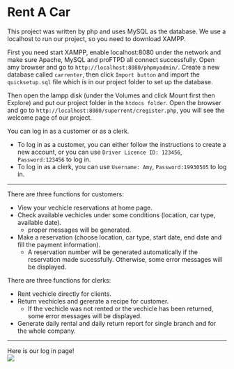 # Rent A Car
This project was written by php and uses MySQL as the database. We use a localhost to run our project, so you need to download XAMPP.

First you need start XAMPP, enable localhost:8080 under the network and make sure Apache, MySQL and proFTPD all connect successfully.
Open amy browser and go to ```http://localhost:8080/phpmyadmin/```.
Create a new database called `carrenter`, then click `Import button` and import the `quicksetup.sql` file which is in our
project folder to set up the database.<br>

Then open the lampp disk (under the Volumes and click Mount first then Explore) and put our project folder in the `htdocs folder`. Open the browser and go
to `http://localhost:8080/superrent/cregister.php`, you will see the welcome page of our project.<br>

You can log in as a customer or as a clerk. 
* To log in as a customer, you can either follow the instructions to create a new account, or you can use `Driver Licence ID:
123456`, `Password:123456` to log in. 
* To log in as a clerk, you can use `Username: Amy`, `Password:19930505` to log in.
-----
There are three functions for customers:<br>
* View your vechicle reservations at home page.
* Check available vechicles under some conditions (location, car type, available date).
  * proper messages will be generated.
* Make a reservation (choose location, car type, start date, end date and fill the payment information).
  * A reservation number will be generated automatically if the reservation made sucessfully. Otherwise, some error messages will be displayed. <BR>

There are three functions for clerks:<br>
* Rent vechicle directly for clients.
* Return vechicles and gererate a recipe for customer.
  * If the vechicle was not rented or the vechicle has been returned, some error messages will be displayed.
* Generate daily rental and daily return report for single branch and for the whole company.

-----
Here is our log in page!<br>
![](https://github.com/Liu-Jingyu/Super-Renter/blob/master/superrent/image/Screen%20Shot%202020-05-01%20at%207.27.31%20PM.png)
